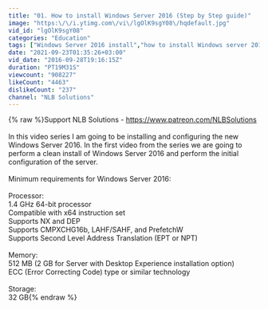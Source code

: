 ```yaml
---
title: "01. How to install Windows Server 2016 (Step by Step guide)"
image: "https:\/\/i.ytimg.com\/vi\/lgOlK9sgY08\/hqdefault.jpg"
vid_id: "lgOlK9sgY08"
categories: "Education"
tags: ["Windows Server 2016 install","how to install Windows server 2016","Windows Server 2016 RTM install"]
date: "2021-09-23T01:35:26+03:00"
vid_date: "2016-09-28T19:16:15Z"
duration: "PT19M31S"
viewcount: "908227"
likeCount: "4463"
dislikeCount: "237"
channel: "NLB Solutions"
---
```

{% raw %}Support NLB Solutions - <a rel="nofollow" target="blank" href="https://www.patreon.com/NLBSolutions">https://www.patreon.com/NLBSolutions</a><br /><br />In this video series I am going to be installing and configuring the new Windows Server 2016. In the first video from the series we are going to perform a clean install of Windows Server 2016 and perform the initial configuration of the server. <br /><br />Minimum requirements for Windows Server 2016:<br /><br />Processor:<br />1.4 GHz 64-bit processor<br />Compatible with x64 instruction set<br />Supports NX and DEP<br />Supports CMPXCHG16b, LAHF/SAHF, and PrefetchW<br />Supports Second Level Address Translation (EPT or NPT)<br /><br />Memory:<br />512 MB (2 GB for Server with Desktop Experience installation option)<br />ECC (Error Correcting Code) type or similar technology<br /><br />Storage:<br />32 GB{% endraw %}
